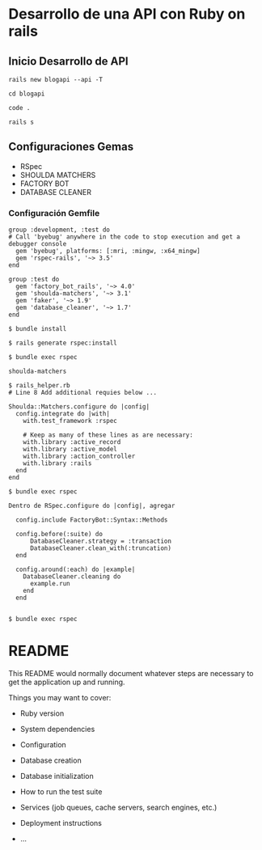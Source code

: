 
# Desarrollo de una API con Ruby on rails


## Inicio Desarrollo de API 
```
rails new blogapi --api -T

cd blogapi

code .

rails s
```

## Configuraciones Gemas


* RSpec
* SHOULDA MATCHERS
* FACTORY BOT
* DATABASE CLEANER


### Configuración Gemfile

```
group :development, :test do
# Call 'byebug' anywhere in the code to stop execution and get a debugger console
  gem 'byebug', platforms: [:mri, :mingw, :x64_mingw]
  gem 'rspec-rails', '~> 3.5'
end

group :test do
  gem 'factory_bot_rails', '~> 4.0'
  gem 'shoulda-matchers', '~> 3.1'
  gem 'faker', '~> 1.9'
  gem 'database_cleaner', '~> 1.7'
end

$ bundle install

$ rails generate rspec:install
```


```
$ bundle exec rspec
```


```
shoulda-matchers

$ rails_helper.rb
# Line 8 Add additional requies below ...

Shoulda::Matchers.configure do |config|
  config.integrate do |with|
    with.test_framework :rspec

    # Keep as many of these lines as are necessary:
    with.library :active_record
    with.library :active_model
    with.library :action_controller
    with.library :rails
  end
end

$ bundle exec rspec

Dentro de RSpec.configure do |config|, agregar

  config.include FactoryBot::Syntax::Methods

  config.before(:suite) do
      DatabaseCleaner.strategy = :transaction
      DatabaseCleaner.clean_with(:truncation)
  end

  config.around(:each) do |example|
    DatabaseCleaner.cleaning do
      example.run
    end
  end


$ bundle exec rspec
```

# README

This README would normally document whatever steps are necessary to get the
application up and running.

Things you may want to cover:

* Ruby version

* System dependencies

* Configuration

* Database creation

* Database initialization

* How to run the test suite

* Services (job queues, cache servers, search engines, etc.)

* Deployment instructions

* ...
